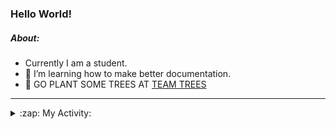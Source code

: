### Hello World!

##### About:
- Currently I am a student.
- 🌱 I’m learning how to make better documentation.
- 🌱 GO PLANT SOME TREES AT [TEAM TREES](https://teamtrees.org/)

---
<details>
  <summary>:zap: My Activity:</summary>
  
<!--START_SECTION:waka-->
![Code Time](http://img.shields.io/badge/Code%20Time-1%2C171%20hrs%2027%20mins-blue)

**I'm a Night 🦉** 

```text
🌞 Morning                1899 commits        ███░░░░░░░░░░░░░░░░░░░░░░   10.11 % 
🌆 Daytime                6392 commits        █████████░░░░░░░░░░░░░░░░   34.04 % 
🌃 Evening                5351 commits        ███████░░░░░░░░░░░░░░░░░░   28.50 % 
🌙 Night                  5134 commits        ███████░░░░░░░░░░░░░░░░░░   27.34 % 
```
📅 **I'm Most Productive on Wednesday** 

```text
Monday                   2652 commits        ████░░░░░░░░░░░░░░░░░░░░░   14.12 % 
Tuesday                  2568 commits        ███░░░░░░░░░░░░░░░░░░░░░░   13.68 % 
Wednesday                4396 commits        ██████░░░░░░░░░░░░░░░░░░░   23.41 % 
Thursday                 2417 commits        ███░░░░░░░░░░░░░░░░░░░░░░   12.87 % 
Friday                   1951 commits        ███░░░░░░░░░░░░░░░░░░░░░░   10.39 % 
Saturday                 1642 commits        ██░░░░░░░░░░░░░░░░░░░░░░░   08.75 % 
Sunday                   3150 commits        ████░░░░░░░░░░░░░░░░░░░░░   16.78 % 
```


📊 **This Week I Spent My Time On** 

```text
🔥 Editors: 
IntelliJ                 4 hrs 56 mins       █████████████████░░░░░░░░   66.16 % 
VS Code                  2 hrs 31 mins       ████████░░░░░░░░░░░░░░░░░   33.84 % 

🐱‍💻 Projects: 
intro                    4 hrs 45 mins       ████████████████░░░░░░░░░   63.77 % 
iris-flower-ml           2 hrs 31 mins       ████████░░░░░░░░░░░░░░░░░   33.84 % 
android-demo             7 mins              ░░░░░░░░░░░░░░░░░░░░░░░░░   01.73 % 
Unknown Project          2 mins              ░░░░░░░░░░░░░░░░░░░░░░░░░   00.65 % 
```


 Last Updated on 26/08/2023 03:10:19 UTC
<!--END_SECTION:waka-->
</details>
